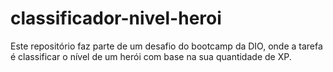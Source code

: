 # classificador-nivel-heroi
Este repositório faz parte de um desafio do bootcamp da DIO, onde a tarefa é classificar o nível de um herói com base na sua quantidade de XP.
